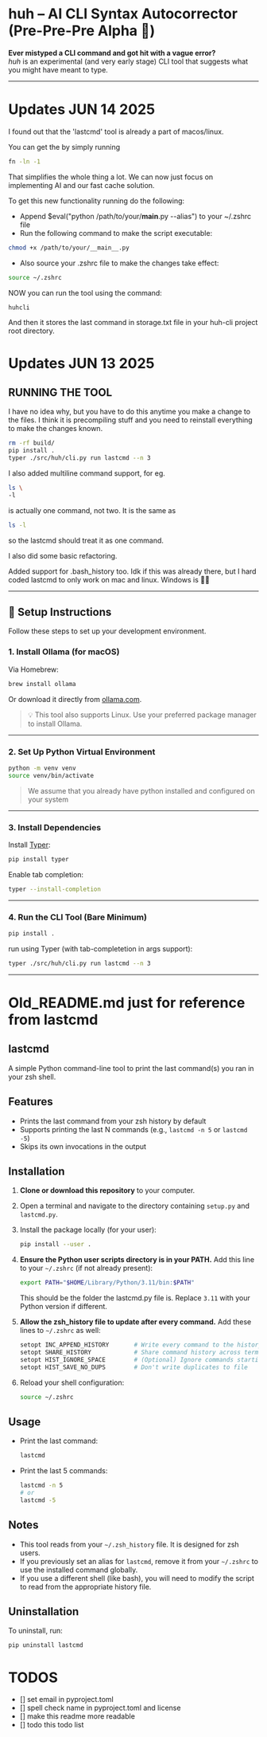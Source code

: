 # huh – AI CLI Syntax Autocorrector (Pre-Pre-Pre Alpha 🚧)

**Ever mistyped a CLI command and got hit with a vague error?**  
*huh* is an experimental (and very early stage) CLI tool that suggests what you might have meant to type.

---
# Updates JUN 14 2025

I found out that the 'lastcmd' tool is already a part of macos/linux. 

You can get the by simply running

```bash
fn -ln -1
```
That simplifies the whole thing a lot. We can now just focus on implementing AI and our fast cache solution. 

To get this new functionality running do the following:

- Append $eval("python /path/to/your/__main__.py --alias") to your ~/.zshrc file
- Run the following command to make the script executable:
```bash
chmod +x /path/to/your/__main__.py
```
- Also source your .zshrc file to make the changes take effect:
```bash
source ~/.zshrc
```

NOW you can run the tool using the command:

```bash
huhcli
```
And then it stores the last command in storage.txt file in your huh-cli project root directory. 

# Updates JUN 13 2025
## RUNNING THE TOOL

I have no idea why, but you have to do this anytime you make a change to the files.
I think it is precompiling stuff and you need to reinstall everything to make the changes known.

```bash
rm -rf build/
pip install .
typer ./src/huh/cli.py run lastcmd --n 3 
```

I also added multiline command support, for eg.
```bash
ls \
-l
```

is actually one command, not two. It is the same as
```bash
ls -l
```
so the lastcmd should treat it as one command.

I also did some basic refactoring. 

Added support for .bash_history too. 
Idk if this was already there, but I hard coded lastcmd to only work on mac and linux.
Windows is 🙅‍♂️

---

## 🔧 Setup Instructions

Follow these steps to set up your development environment.

### 1. Install Ollama (for macOS)

Via Homebrew:

```bash
brew install ollama
```

Or download it directly from [ollama.com](https://ollama.com/download).

> 💡 This tool also supports Linux. Use your preferred package manager to install Ollama.

---

### 2. Set Up Python Virtual Environment

```bash
python -m venv venv
source venv/bin/activate
```
> We assume that you already have python installed and configured on your system
---

### 3. Install Dependencies

Install [Typer](https://github.com/fastapi/typer):

```bash
pip install typer
```

Enable tab completion:

```bash
typer --install-completion
```

---

### 4. Run the CLI Tool (Bare Minimum)

```bash
pip install . 
```

run using Typer (with tab-completetion in args support):

```bash
typer ./src/huh/cli.py run lastcmd --n 3 
```

---

# Old_README.md just for reference from lastcmd

## lastcmd

A simple Python command-line tool to print the last command(s) you ran in your zsh shell.

## Features
- Prints the last command from your zsh history by default
- Supports printing the last N commands (e.g., `lastcmd -n 5` or `lastcmd -5`)
- Skips its own invocations in the output

## Installation

1. **Clone or download this repository** to your computer.
2. Open a terminal and navigate to the directory containing `setup.py` and `lastcmd.py`.
3. Install the package locally (for your user):
   ```sh
   pip install --user .
   ```

4. **Ensure the Python user scripts directory is in your PATH.**
   Add this line to your `~/.zshrc` (if not already present):
   ```sh
   export PATH="$HOME/Library/Python/3.11/bin:$PATH"
   ```
   This should be the folder the lastcmd.py file is. Replace `3.11` with your Python version if different.

5. **Allow the zsh_history file to update after every command.**
   Add these lines to `~/.zshrc` as well:
   ```sh
   setopt INC_APPEND_HISTORY       # Write every command to the history file immediately
   setopt SHARE_HISTORY            # Share command history across terminals
   setopt HIST_IGNORE_SPACE        # (Optional) Ignore commands starting with space
   setopt HIST_SAVE_NO_DUPS        # Don't write duplicates to file
   ```

6. Reload your shell configuration:
   ```sh
   source ~/.zshrc
   ```

## Usage

- Print the last command:
  ```sh
  lastcmd
  ```
- Print the last 5 commands:
  ```sh
  lastcmd -n 5
  # or
  lastcmd -5
  ```

## Notes
- This tool reads from your `~/.zsh_history` file. It is designed for zsh users.
- If you previously set an alias for `lastcmd`, remove it from your `~/.zshrc` to use the installed command globally.
- If you use a different shell (like bash), you will need to modify the script to read from the appropriate history file.

## Uninstallation
To uninstall, run:
```sh
pip uninstall lastcmd
```

# TODOS

- [] set email in pyproject.toml
- [] spell check name in pyproject.toml and license
- [] make this readme more readable
- [] todo this todo list
